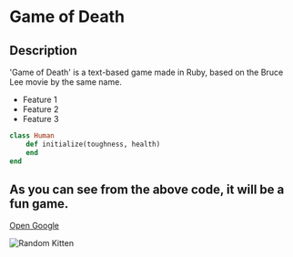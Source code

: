 # Game of Death
## Description
'Game of Death' is a text-based game made in Ruby, based on the Bruce Lee movie by the same name.

* Feature 1
* Feature 2
* Feature 3

```ruby
class Human
    def initialize(toughness, health)
    end
end
```
##
As you can see from the above code, it will be a fun game.
---
[Open Google](www.google.com)

![Random Kitten](https://icatcare.org/app/uploads/2018/07/Neutering-your-cat-1.png)